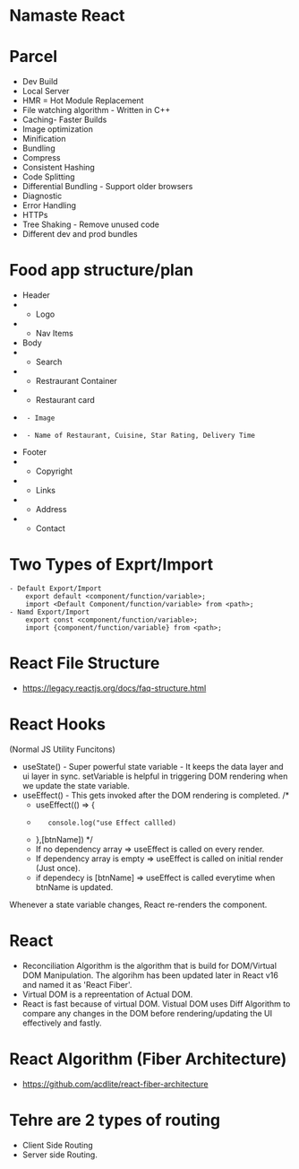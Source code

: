 
# Namaste React 



# Parcel
- Dev Build
- Local Server
- HMR = Hot Module Replacement
- File watching algorithm - Written in C++
- Caching- Faster Builds
- Image optimization
- Minification
- Bundling
- Compress
- Consistent Hashing
- Code Splitting
- Differential Bundling - Support older browsers
- Diagnostic
- Error Handling
- HTTPs
- Tree Shaking - Remove unused code
- Different dev and prod bundles

# Food app structure/plan
 * Header
 * - Logo
 * - Nav Items
 * Body
 * - Search
 * - Restraurant Container
 *  - Restaurant card
 *      - Image
 *      - Name of Restaurant, Cuisine, Star Rating, Delivery Time
 * Footer
 * - Copyright
 * - Links
 * - Address
 * - Contact
 

 # Two Types of Exprt/Import
    - Default Export/Import
        export default <component/function/variable>;
        import <Default Component/function/variable> from <path>;
    - Namd Export/Import
        export const <component/function/variable>;
        import {component/function/variable} from <path>;

# React File Structure
 - https://legacy.reactjs.org/docs/faq-structure.html



# React Hooks
 (Normal JS Utility Funcitons)
- useState() - Super powerful state variable - It keeps the data layer and ui layer in sync. setVariable is helpful in triggering DOM rendering when we update the state variable.
- useEffect() - This gets invoked after the DOM rendering is completed. 
    /*
    *    useEffect(() => {
    *        console.log("use Effect callled)
    *    },[btnName])
    */
    - If no dependency array => useEffect is called on every render.
    - If dependency array  is empty => useEffect is called on initial render (Just once).
    - if dependecy is [btnName] => useEffect  is called everytime when btnName is updated.

 Whenever a state variable changes, React re-renders the component.
 # React
 - Reconciliation Algorithm is the algorithm that is build for DOM/Virtual DOM Manipulation. The algorihm has been updated later in React v16 and named it as 'React Fiber'.
 - Virtual DOM is a repreentation of Actual DOM.
 - React is fast because of virtual DOM. Vistual DOM uses Diff Algorithm to compare any changes in the DOM before rendering/updating the UI effectively and fastly.
 # React Algorithm (Fiber Architecture)
 - https://github.com/acdlite/react-fiber-architecture


 # Tehre are 2 types of routing
 - Client Side Routing
 - Server side Routing.